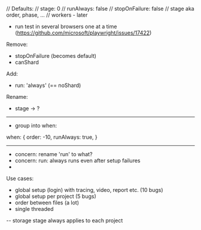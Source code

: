    // Defaults:
   //   stage: 0
   //   runAlways: false
   //   stopOnFailure: false
   // stage aka order, phase, ...
   // workers - later

- run test in several browsers one at a time (https://github.com/microsoft/playwright/issues/17422)


Remove:
- stopOnFailure (becomes default)
- canShard

Add:
- run: 'always'  (== noShard)

Rename:
- stage -> ?

_________________________________
- group into when:

when: {
   order: -10,
   runAlways: true,
}



_________________________________

- concern: rename 'run' to what?
- concern: run: always runs even after setup failures
-  



Use cases:

- global setup (login) with tracing, video, report etc. (10 bugs)
- global setup per project (5 bugs)
- order between files (a lot)
- single threaded



-- storage stage always applies to each project

















